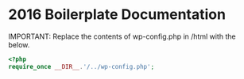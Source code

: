 # 2016 Boilerplate Documentation

IMPORTANT: Replace the contents of wp-config.php in /html with the below.
```php
<?php
require_once __DIR__.'/../wp-config.php';
```